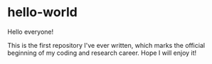 # hello-world
Hello everyone!

This is the first repository I've ever written, which marks the official beginning of my coding and research career.
Hope I will enjoy it!
